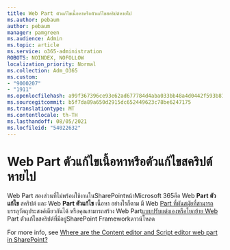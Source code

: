 ```yaml
---
title: Web Part ตัวแก้ไขเนื้อหาหรือตัวแก้ไขสคริปต์หายไป
ms.author: pebaum
author: pebaum
manager: pamgreen
ms.audience: Admin
ms.topic: article
ms.service: o365-administration
ROBOTS: NOINDEX, NOFOLLOW
localization_priority: Normal
ms.collection: Adm_O365
ms.custom:
- "9000207"
- "1911"
ms.openlocfilehash: a99f367396ce93e62ad677784d4aba033bb48a4d0442f593b81dfaa607739403
ms.sourcegitcommit: b5f7da89a650d2915dc652449623c78be6247175
ms.translationtype: MT
ms.contentlocale: th-TH
ms.lasthandoff: 08/05/2021
ms.locfileid: "54022632"
---
```

# <a name="content-editor-or-script-editor-web-parts-are-missing"></a>Web Part ตัวแก้ไขเนื้อหาหรือตัวแก้ไขสคริปต์หายไป

Web Part สองส่วนที่ไม่พร้อมใช้งานในSharePointหน้าMicrosoft 365คือ Web **Part ตัวแก้ไข** สคริปต์ และ Web **Part ตัวแก้ไข** เนื้อหา อย่างไรก็ตาม มี Web [Part ที่ทันสมัยที่สามารถ](https://support.microsoft.com/office/ed6cc9ce-8b2a-480c-a655-1b9d7615cdbd#bkmk_outofbox) บรรลุวัตถุประสงค์เดียวกันได้ หรือคุณสามารถสร้าง Web Part[แบบปรับแต่งเองหรือโยกย้าย Web](https://support.microsoft.com/office/ed6cc9ce-8b2a-480c-a655-1b9d7615cdbd#bkmk_custom) Part ตัวแก้ไขสคริปต์ที่มีอยู่SharePoint Frameworkดาวน์โหลด  

For more info, see [Where are the Content editor and Script editor web part in SharePoint?](https://support.microsoft.com/office/ed6cc9ce-8b2a-480c-a655-1b9d7615cdbd)
